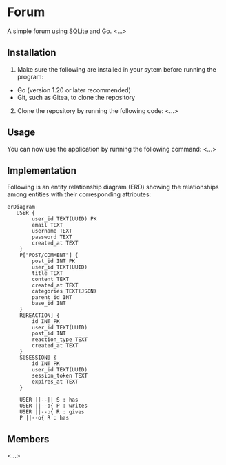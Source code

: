 # Forum

A simple forum using SQLite and Go.
<...>

<!-- ### Installing gcc on Windows


Here's a good tutorial:
https://code.visualstudio.com/docs/cpp/config-mingw
 -->

## Installation

1. Make sure the following are installed in your sytem before running the program:
- Go (version 1.20 or later recommended)
- Git, such as Gitea, to clone the repository

2. Clone the repository by running the following code:
<...>

## Usage

You can now use the application by running the following command:
<...>

## Implementation

Following is an entity relationship diagram (ERD) showing the relationships among entities with their corresponding attributes:

```mermaid
erDiagram
   USER {
        user_id TEXT(UUID) PK
        email TEXT
        username TEXT
        password TEXT
        created_at TEXT
    }
    P["POST/COMMENT"] {
        post_id INT PK
        user_id TEXT(UUID)
        title TEXT
        content TEXT
        created_at TEXT
        categories TEXT(JSON)
        parent_id INT
        base_id INT
    }
    R[REACTION] {
        id INT PK
        user_id TEXT(UUID)
        post_id INT
        reaction_type TEXT
        created_at TEXT
    }
    S[SESSION] {
        id INT PK
        user_id TEXT(UUID)
        session_token TEXT
        expires_at TEXT
    }

    USER ||--|| S : has
    USER ||--o{ P : writes
    USER ||--o{ R : gives
    P ||--o{ R : has
```

## Members
<...>